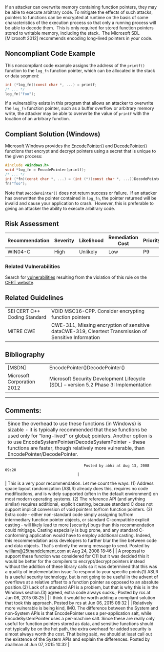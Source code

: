 If an attacker can overwrite memory containing function pointers, they may be able to execute arbitrary code. To mitigate the effects of such attacks, pointers to functions can be encrypted at runtime on the basis of some characteristics of the execution process so that only a running process will be able to decode them.  This is only required for stored function pointers stored to writable memory, including the stack.  The Microsoft SDL \[Microsoft 2012\] recommends encoding long-lived pointers in your code.
## Noncompliant Code Example
This noncompliant code example assigns the address of the `printf()` function to the `log_fn` function pointer, which can be allocated in the stack or data segment:
``` c
int (*log_fn)(const char *, ...) = printf;
/* ... */
log_fn("foo");
```
If a vulnerability exists in this program that allows an attacker to overwrite the `log_fn` function pointer, such as a buffer overflow or arbitrary memory write, the attacker may be able to overwrite the value of `printf` with the location of an arbitrary function.
## Compliant Solution (Windows)
Microsoft Windows provides the [EncodePointer()](http://msdn.microsoft.com/en-us/library/bb432254(VS.85).aspx) and [DecodePointer()](http://msdn.microsoft.com/en-us/library/bb432242(VS.85).aspx) functions that encrypt and decrypt pointers using a secret that is unique to the given process:
``` c
#include <Windows.h>
void *log_fn = EncodePointer(printf);
/* ... */
int (*fn)(const char *, ...) = (int (*)(const char *, ...))DecodePointer(log_fn);
fn("foo");
```
Note that `DecodePointer()` does not return success or failure.  If an attacker has overwritten the pointer contained in `log_fn`, the pointer returned will be invalid and cause your application to crash.  However, this is preferable to giving an attacker the ability to execute arbitrary code. 
## Risk Assessment

| Recommendation | Severity | Likelihood | Remediation Cost | Priority | Level |
| ----|----|----|----|----|----|
| WIN04-C | High | Unlikely | Low | P9 | L2 |

### Related Vulnerabilities
Search for [vulnerabilities](BB.-Definitions_87152273.html#BB.Definitions-vulnerabi) resulting from the violation of this rule on the [CERT website](https://www.kb.cert.org/vulnotes/bymetric?searchview&query=FIELD+KEYWORDS+contains+MSC16-C).
## Related Guidelines

|  |  |
| ----|----|
| SEI CERT C++ Coding Standard | VOID MSC16-CPP. Consider encrypting function pointers |
| MITRE CWE | CWE-311, Missing encryption of sensitive dataCWE-319, Cleartext Transmission of Sensitive Information |

## Bibliography

|  |  |
| ----|----|
| [MSDN] | EncodePointer()DecodePointer() |
| Microsoft Corporation 2012 | Microsoft Security Development Lifecycle (SDL) – version 5.2 Phase 3: Implementation |

------------------------------------------------------------------------
[](https://wiki.sei.cmu.edu/confluence/pages/viewpage.action?pageId=87152035) [](../c/Rec_%2051_%20Microsoft%20Windows%20_WIN_) [](https://wiki.sei.cmu.edu/confluence/pages/viewpage.action?pageId=87151929)
## Comments:

|  |
| ----|
| Since the overhead to use these functions (in Windows) is sizable - it is typically recommended that these functions be used only for "long-lived" or global; pointers. Another option is to use EncodeSystemPointer/DecodeSystemPointer - these functions are faster, though relatively more vulnerable, than EncodePointer/DecodePointer. 
                                        Posted by abhi at Aug 13, 2008 09:20
                                     |
| This is a very poor recommendation. Let me count the ways:
(1) Address space layout randomization (ASLR) already does this, requires no code modifications, and is widely supported (often in the default environment) on most modern operating systems.
(2) The reference API (and anything similar) requires additional, explicit casting, because standard C does not support implicit conversion of void pointers to/from function pointers.
(3) Extra code - either non-standard code simply assigning to/from intermediary function pointer objects, or standard C-compatible explicit casting - will likely lead to more [security] bugs than this recommendation could mitigage. Casting especially is bug prone, and any standard C-conforming application would have to employ additional casting.
Indeed, this recommendation asks developers to further blur the line between code and data objects. That's entirely the wrong message to send.
                                        Posted by william@25thandclement.com at Aug 24, 2008 18:46
                                     |
| A proposal to support these function was considered for C11 but it was decided this it would be better for the compilers to encrypt/decrypt pointers instead without the addition of these library calls so it was determined that this was a quality of implementation issue.To respond to your specific points(1) ASLR is a useful security technology, but is not going to be useful in the advent of overflows at a relative offset to a function pointer as opposed to an absolute position.(2) Lack of a standard API is a problem, but that is why this is in the Windows section.(3) agreed, extra code always sucks.;
                                        Posted by rcs at Jun 06, 2015 08:25
                                     |
| I think it would be worth adding a compliant solution that took this approach.
                                        Posted by rcs at Jun 06, 2015 08:32
                                     |
| Relatively more vulnerable is being kind, IMO. The difference between the System and non-System APIs is that EncodePointer uses a per-application salt, while EncodeSystemPointer uses a per-machine salt. Since these are really only useful for function pointers stored as data, and sensitive functions should not typically be on the hot path, the extra overhead for added security is almost always worth the cost. That being said, we should at least call out the existence of the System APIs and explain the differences.
                                        Posted by aballman at Jun 07, 2015 10:32
                                     |

